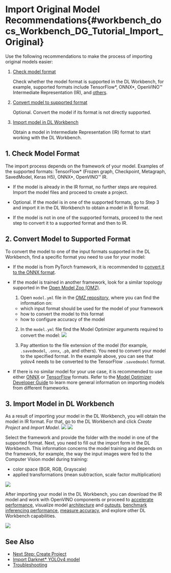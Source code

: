 # Import Original Model Recommendations{#workbench_docs_Workbench_DG_Tutorial_Import_Original}


  Use the following recommendations to make the process of importing original models easier:

1. <a href="#model-format">Check model format</a>

   Сheck whether the model format is supported in the DL Workbench, for example, supported formats include TensorFlow\*, ONNX\*, OpenVINO™ Intermediate Representation (IR), and [others](https://docs.openvino.ai/latest/workbench_docs_Workbench_DG_Select_Models.html#supported-frameworks).

2. <a href="#supported-format">Convert model to supported format</a>

   Optional. Convert the model if its format is not directly supported.

3. <a href="#convert-ir">Import model in DL Workbench</a>

   Obtain a model in Intermediate Representation (IR) format to start working with the DL Workbench.

## <a name="model-format">1. Check Model Format</a>

The import process depends on the framework of your model. Examples of the supported formats: TensorFlow\* (Frozen graph, Checkpoint, Metagraph, SavedModel, Keras H5), ONNX\*, OpenVINO™ IR. 

- If the model is already in the IR format, no further steps are required. Import the model files and proceed to create a project.

- Optional. If the model is in one of the supported  formats, go to <a name="convert-IR">Step 3</a> and import it in the DL Workbench to obtain a model in IR format.

- If the model is not in one of the supported formats, proceed to the next step to convert it to a supported format and then to IR. 

## <a name="supported-format">2. Convert Model to Supported Format</a>
 
To convert the model to one of the input formats supported in the DL Workbench, find a specific format you need to use for your model: 

- If the model is from PyTorch framework, it is recommended to [convert it to the ONNX format](https://docs.openvino.ai/latest/openvino_docs_MO_DG_prepare_model_convert_model_Convert_Model_From_PyTorch.html#export-pytorch-model-to-onnx-format). 

- If the model is trained in another framework, look for a similar topology supported in the [Open Model Zoo (OMZ)](https://github.com/openvinotoolkit/open_model_zoo). 

   1. Open `model.yml` file in the [OMZ repository](https://github.com/openvinotoolkit/open_model_zoo/blob/master/models/public), where you can find the information on:
    - which input format should be used ​for the model of your framework
    - how to convert the model to this format
    - how to configure accuracy of the model

   2. In the `model.yml` file find the Model Optimizer arguments required to convert the model: 
   ![](img/model_optimizer_args.png)

   3. Pay attention to the file extension of the model (for example, `.savedmodel`, `.onnx`, `.pb`, and others). You need to convert your model to the specified format. In the example above, you can see that yolov4 needs to be converted to the TensorFlow `.savedmodel` format.

- If there is no similar model for your use case, it is recommended to use either [ONNX](https://docs.openvino.ai/latest/openvino_docs_MO_DG_prepare_model_convert_model_Convert_Model_From_ONNX.html) or [TensorFlow](https://docs.openvino.ai/latest/openvino_docs_MO_DG_prepare_model_convert_model_Convert_Model_From_TensorFlow.html) formats. Refer to the [Model Optimizer Developer Guide](https://docs.openvino.ai/latest/openvino_docs_MO_DG_prepare_model_convert_model_Converting_Model.html) to learn more general information on importing models from different frameworks.

## <a name="convert-ir">3. Import Model in DL Workbench</a>

As a result of importing your model in the DL Workbench, you will obtain the model in IR format.
For that, go to the DL Workbench and click *Create Project* and *Import Model*.
   ![](img/tutorials/cp_yolo.png)
   ![](img/tutorials/import_start_yolo.png)

Select the framework and provide the folder with the model in one of the supported format.
Next, you need to fill out the import form in the DL Workbench. This information concerns the model training and depends on the framework, for example, the way the input images were fed to the Computer Vision model during training: 
-  color space (BGR, RGB, Grayscale) 
-  applied transformations (mean subtraction, scale factor multiplication)

![](img/tutorials/import_params.png)

After importing your model in the DL Workbench, you can download the IR model and work with OpenVINO components or proceed to [accelerate performance](https://docs.openvino.ai/latest/workbench_docs_Workbench_DG_Int_8_Quantization.html),
visualize model [architecture](https://docs.openvino.ai/latest/workbench_docs_Workbench_DG_Visualize_Model.html) and [outputs](https://docs.openvino.ai/latest/workbench_docs_Workbench_DG_Visualize_Accuracy.html),
[benchmark inferencing performance](https://docs.openvino.ai/latest/workbench_docs_Workbench_Create_Project.html#measure-performance), [measure accuracy](https://docs.openvino.ai/latest/workbench_docs_Workbench_DG_Measure_Accuracy.html), and explore other DL Workbench capabilities.

![](img/model_download.png)

## See Also

* [Next Step: Create Project](Create_Project.md)
* [Import Darknet* YOLOv4 model](Import_YOLO.md)
* [Troubleshooting](Troubleshooting.md)
